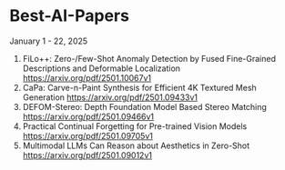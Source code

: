 # Best-AI-Papers

January 1 - 22, 2025

1. FiLo++: Zero-/Few-Shot Anomaly Detection by Fused Fine-Grained Descriptions and Deformable Localization  https://arxiv.org/pdf/2501.10067v1
2. CaPa: Carve-n-Paint Synthesis for Efficient 4K Textured Mesh Generation https://arxiv.org/pdf/2501.09433v1
3. DEFOM-Stereo: Depth Foundation Model Based Stereo Matching https://arxiv.org/pdf/2501.09466v1
4. Practical Continual Forgetting for Pre-trained Vision Models https://arxiv.org/pdf/2501.09705v1
5. Multimodal LLMs Can Reason about Aesthetics in Zero-Shot https://arxiv.org/pdf/2501.09012v1




